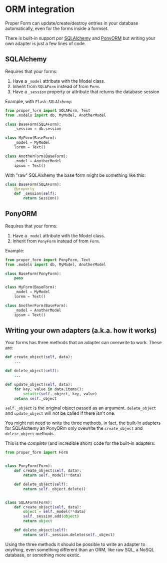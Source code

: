 
# ORM integration

Proper Form can update/create/destroy entries in your database automatically, even for the forms inside a formset.

There is built-in support por [SQLAlchemy](https://www.sqlalchemy.org/) and [PonyORM](https://ponyorm.org/) but writing your own adapter is just a few lines of code.

## SQLAlchemy

Requires that your forms:

1. Have a `_model` attribute with the Model class.
2. Inherit from `SQLAForm` instead of from `Form`.
3. Have a `_session` property or attribute that returns the database session

Example, with `Flask-SQLAlchemy`:

```python
from proper_form import SQLAForm, Text
from .models import db, MyModel, AnotherModel

class BaseForm(SQLAForm):
    _session = db.session

class MyForm(BaseForm):
    _model = MyModel
    lorem = Text()

class AnotherForm(BaseForm):
    _model = AnotherModel
    ipsum = Text()

```

With "raw" SQLAlxhemy the base form might be something like this:

```python
class BaseForm(SQLAForm):
    @property
    def _session(self):
        return Session()

```

## PonyORM

Requires that your forms:

1. Have a `_model` attribute with the Model class.
2. Inherit from `PonyForm` instead of from `Form`.

Example:

```python
from proper_form import PonyForm, Text
from .models import db, MyModel, AnotherModel

class BaseForm(PonyForm):
    pass

class MyForm(BaseForm):
    _model = MyModel
    lorem = Text()

class AnotherForm(BaseForm):
    _model = AnotherModel
    ipsum = Text()

```


## Writing your own adapters (a.k.a. how it works)

Your forms has three methods that an adapter can overwrite to work. These are:

```python
def create_object(self, data):
    ...

def delete_object(self):
    ...

def update_object(self, data):
    for key, value in data.items():
        setattr(self._object, key, value)
    return self._object

```

`self._object` is the original object passed as an argument. `delete_object` and `update_object` will not be called if there isn't one.

You might not need to write the three methods, in fact, the built-in adapters for SQLAlchemy an PonyORm only ovewrite the `create_object` and `delete_object` methods.

This is the *complete* (and incredible short) code for the built-in adapters:

```python
from proper_form import Form


class PonyForm(Form):
    def create_object(self, data):
        return self._model(**data)

    def delete_object(self):
        return self._object.delete()


class SQLAForm(Form):
    def create_object(self, data):
        object = self._model(**data)
        self._session.add(object)
        return object

    def delete_object(self):
        return self._session.delete(self._object)

```

Using the three methods it should be possible to write an adapter to *anything*, even something different than an ORM, like raw SQL, a NoSQL database, or something more exotic.
